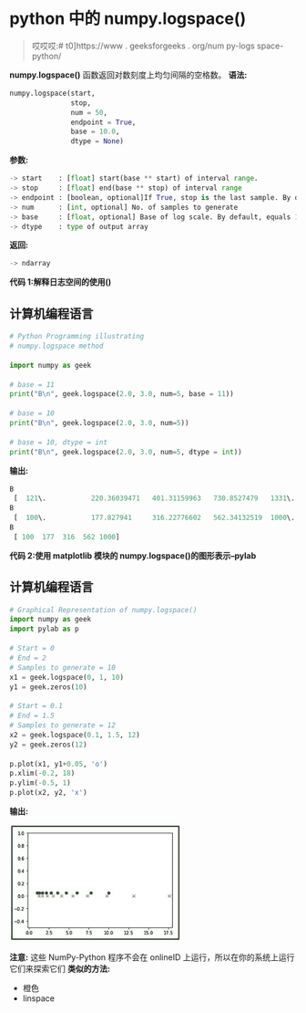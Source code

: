 # python 中的 numpy.logspace()

> 哎哎哎:# t0]https://www . geeksforgeeks . org/num py-logs space-python/

**numpy.logspace()** 函数返回对数刻度上均匀间隔的空格数。
**语法:**

```py
numpy.logspace(start,
               stop,
               num = 50,
               endpoint = True,
               base = 10.0,
               dtype = None)
```

**参数:**

```py
-> start    : [float] start(base ** start) of interval range.
-> stop     : [float] end(base ** stop) of interval range
-> endpoint : [boolean, optional]If True, stop is the last sample. By default, True
-> num      : [int, optional] No. of samples to generate
-> base     : [float, optional] Base of log scale. By default, equals 10.0
-> dtype    : type of output array
```

**返回:**

```py
-> ndarray
```

**代码 1:解释日志空间的使用()**

## 计算机编程语言

```py
# Python Programming illustrating
# numpy.logspace method

import numpy as geek

# base = 11
print("B\n", geek.logspace(2.0, 3.0, num=5, base = 11))

# base = 10
print("B\n", geek.logspace(2.0, 3.0, num=5))

# base = 10, dtype = int
print("B\n", geek.logspace(2.0, 3.0, num=5, dtype = int))
```

**输出:**

```py
B
 [  121\.           220.36039471   401.31159963   730.8527479   1331\.        ]
B
 [  100\.           177.827941     316.22776602   562.34132519  1000\.        ]
B
 [ 100  177  316  562 1000]
```

**代码 2:使用 matplotlib 模块的 numpy.logspace()的图形表示–pylab**

## 计算机编程语言

```py
# Graphical Representation of numpy.logspace()
import numpy as geek
import pylab as p

# Start = 0
# End = 2
# Samples to generate = 10
x1 = geek.logspace(0, 1, 10)
y1 = geek.zeros(10)

# Start = 0.1
# End = 1.5
# Samples to generate = 12
x2 = geek.logspace(0.1, 1.5, 12)
y2 = geek.zeros(12)

p.plot(x1, y1+0.05, 'o')
p.xlim(-0.2, 18)
p.ylim(-0.5, 1)
p.plot(x2, y2, 'x')
```

**输出:**

![](img/26f6ccf4ecf28f1f09808b060f4f681a.png)

**注意:**
这些 NumPy-Python 程序不会在 onlineID 上运行，所以在你的系统上运行它们来探索它们
**类似的方法:**

*   橙色
*   linspace